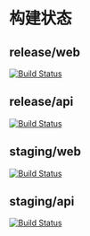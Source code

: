 # 构建状态

## release/web
[![Build Status](https://drone.devdoll.icu/api/badges/LiangNiang/fake-world/status.svg?ref=refs/heads/release/web)](https://drone.devdoll.icu/LiangNiang/fake-world)

## release/api
[![Build Status](https://drone.devdoll.icu/api/badges/LiangNiang/fake-world/status.svg?ref=refs/heads/release/api)](https://drone.devdoll.icu/LiangNiang/fake-world)

## staging/web
[![Build Status](https://drone.devdoll.icu/api/badges/LiangNiang/fake-world/status.svg?ref=refs/heads/staging/web)](https://drone.devdoll.icu/LiangNiang/fake-world)

## staging/api
[![Build Status](https://drone.devdoll.icu/api/badges/LiangNiang/fake-world/status.svg?ref=refs/heads/staging/api)](https://drone.devdoll.icu/LiangNiang/fake-world)
